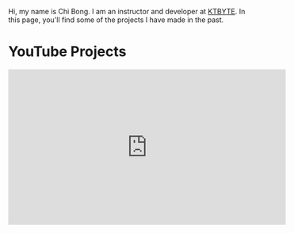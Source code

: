 Hi, my name is Chi Bong. I am an instructor and developer at [KTBYTE](https://www.ktbyte.com). In this page, you'll find some of the projects I have made in the past.

# YouTube Projects
<iframe width="560" height="315" src="https://www.youtube.com/embed/dQw4w9WgXcQ" title="YouTube video player" frameborder="0" allow="accelerometer; autoplay; clipboard-write; encrypted-media; gyroscope; picture-in-picture" allowfullscreen></iframe>

